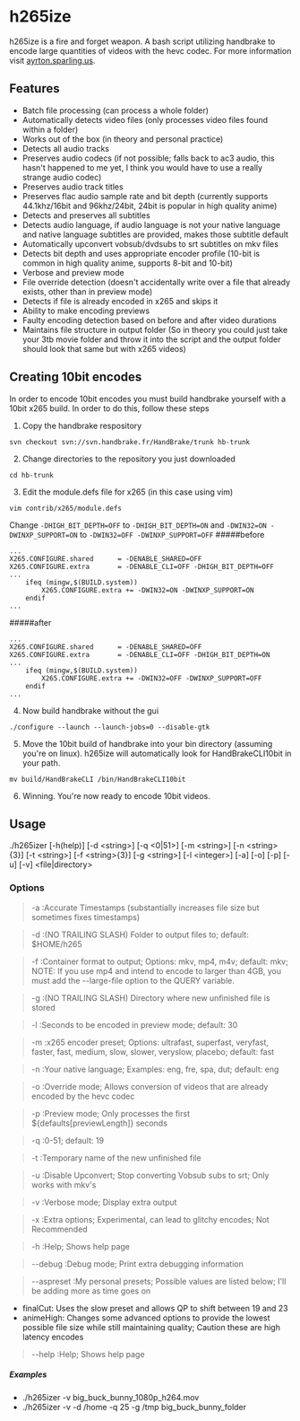 # h265ize
h265ize is a fire and forget weapon. A bash script utilizing handbrake to encode large quantities of videos with the hevc codec.
For more information visit [ayrton.sparling.us](https://ayrton.sparling.us/index.php/ultimate-x265hevc-encoding-script-h265izer/ "Ayrton Sparling").

## Features
- Batch file processing (can process a whole folder)
- Automatically detects video files (only processes video files found within a folder)
- Works out of the box (in theory and personal practice)
- Detects all audio tracks
- Preserves audio codecs (if not possible; falls back to ac3 audio, this hasn't happened to me yet, I think you would have to use a really strange audio codec)
- Preserves audio track titles
- Preserves flac audio sample rate and bit depth (currently supports 44.1khz/16bit and 96khz/24bit, 24bit is popular in high quality anime)
- Detects and preserves all subtitles
- Detects audio language, if audio language is not your native language and native language subtitles are provided, makes those subtitle default
- Automatically upconvert vobsub/dvdsubs to srt subtitles on mkv files
- Detects bit depth and uses appropriate encoder profile (10-bit is common in high quality anime, supports 8-bit and 10-bit)
- Verbose and preview mode
- File override detection (doesn't accidentally write over a file that already exists, other than in preview mode)
- Detects if file is already encoded in x265 and skips it
- Ability to make encoding previews
- Faulty encoding detection based on before and after video durations
- Maintains file structure in output folder (So in theory you could just take your 3tb movie folder and throw it into the script and the output folder should look that same but with x265 videos)

## Creating 10bit encodes
In order to encode 10bit encodes you must build handbrake yourself with a 10bit x265 build. In order to do this, follow these steps
1. Copy the handbrake respository
```
svn checkout svn://svn.handbrake.fr/HandBrake/trunk hb-trunk
```
2. Change directories to the repository you just downloaded
```
cd hb-trunk
```
3. Edit the module.defs file for x265 (in this case using vim)
```
vim contrib/x265/module.defs
```
Change `-DHIGH_BIT_DEPTH=OFF` to `-DHIGH_BIT_DEPTH=ON` and `-DWIN32=ON -DWINXP_SUPPORT=ON` to `-DWIN32=OFF -DWINXP_SUPPORT=OFF`
#####before
```
...
X265.CONFIGURE.shared      = -DENABLE_SHARED=OFF
X265.CONFIGURE.extra       = -DENABLE_CLI=OFF -DHIGH_BIT_DEPTH=OFF
...
    ifeq (mingw,$(BUILD.system))
        X265.CONFIGURE.extra += -DWIN32=ON -DWINXP_SUPPORT=ON
    endif
...
```
#####after
```
...
X265.CONFIGURE.shared      = -DENABLE_SHARED=OFF
X265.CONFIGURE.extra       = -DENABLE_CLI=OFF -DHIGH_BIT_DEPTH=ON
...
    ifeq (mingw,$(BUILD.system))
        X265.CONFIGURE.extra += -DWIN32=OFF -DWINXP_SUPPORT=OFF
    endif
...
```
4. Now build handbrake without the gui
```
./configure --launch --launch-jobs=0 --disable-gtk
```
5. Move the 10bit build of handbrake into your bin directory (assuming you're on linux). h265ize will automatically look for HandBrakeCLI10bit in your path.
```
mv build/HandBrakeCLI /bin/HandBrakeCLI10bit
```
6. Winning. You're now ready to encode 10bit videos.

## Usage
./h265izer [-h(help)] [-d &lt;string&gt;] [-q &lt;0|51&gt;] [-m &lt;string&gt;] [-n &lt;string&gt;{3}] [-t &lt;string&gt;] [-f &lt;string&gt;{3}] [-g &lt;string&gt;] [-l &lt;integer&gt;] [-a] [-o] [-p] [-u] [-v] &lt;file|directory&gt;
### Options
>  -a :Accurate Timestamps (substantially increases file size but sometimes fixes timestamps)

>  -d :(NO TRAILING SLASH) Folder to output files to; default: $HOME/h265
  
>  -f :Container format to output; Options: mkv, mp4, m4v; default: mkv; NOTE: If you use mp4 and intend to encode to larger than 4GB, you must add the --large-file option to the QUERY variable.
  
>  -g :(NO TRAILING SLASH) Directory where new unfinished file is stored
  
>  -l :Seconds to be encoded in preview mode; default: 30
  
>  -m :x265 encoder preset; Options: ultrafast, superfast, veryfast, faster, fast, medium, slow, slower, veryslow, placebo; default: fast
  
>  -n :Your native language; Examples: eng, fre, spa, dut; default: eng
  
>  -o :Override mode; Allows conversion of videos that are already encoded by the hevc codec
  
>  -p :Preview mode; Only processes the first ${defaults[previewLength]} seconds
  
>  -q :0-51; default: 19
  
>  -t :Temporary name of the new unfinished file
  
>  -u :Disable Upconvert; Stop converting Vobsub subs to srt; Only works with mkv's
  
>  -v :Verbose mode; Display extra output
  
>  -x :Extra options; Experimental, can lead to glitchy encodes; Not Recommended
  
>  -h :Help; Shows help page
  
>  --debug :Debug mode; Print extra debugging information
  
>  --aspreset :My personal presets; Possible values are listed below; I'll be adding more as time goes on

- finalCut: Uses the slow preset and allows QP to shift between 19 and 23
- animeHigh: Changes some advanced options to provide the lowest possible file size while still maintaining quality; Caution these are high latency encodes
      
>  --help :Help; Shows help page

##### Examples
* ./h265izer -v big_buck_bunny_1080p_h264.mov
* ./h265izer -v -d /home -q 25 -g /tmp big_buck_bunny_folder